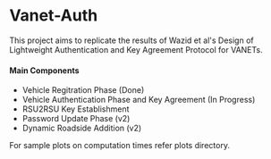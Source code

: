 # Vanet-Auth

This project aims to replicate the results of Wazid et al's Design of Lightweight Authentication and Key Agreement Protocol for VANETs.

#### Main Components
- Vehicle Regitration Phase (Done)
- Vehicle Authentication Phase and Key Agreement (In Progress)
- RSU2RSU Key Establishment
- Password Update Phase (v2)
- Dynamic Roadside Addition (v2)

For sample plots on computation times refer plots directory.
